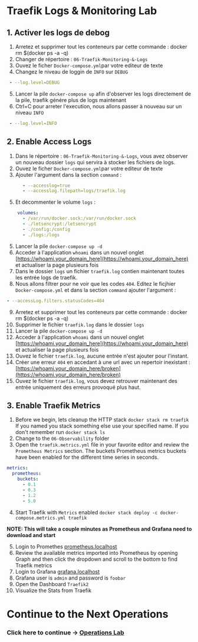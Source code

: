 # Traefik Logs & Monitoring Lab

## 1. Activer les logs de debog 
1. Arretez et supprimer tout les conteneurs par cette commande : docker rm $(docker ps -a -q)
2. Changer de répertoire : `06-Traefik-Monitoring-&-Logs`
3. Ouvez le ficher `Docker-compose.yml`par votre editeur de texte
4. Changez le niveau de loggin de `INFO` sur `DEBUG`

```yml
 - --log.level=DEBUG
```

5.  Lancer la pile `docker-compose up` afin d'observer les logs directement de la pile, traefik génére plus de logs maintenant
7.  Ctrl+C pour arreter l'execution, nous allons passer à nouveau sur un niveau `INFO`

```yml
 - --log.level=INFO
```

## 2. Enable Access Logs
1. Dans le répertoire : `06-Traefik-Monitoring-&-Logs`, vous avez observer un nouveau dossier `logs` qui servira à stocker les fichiers de logs. 
3. Ouvez le ficher `Docker-compose.yml`par votre editeur de texte
4. Ajouter l'argument dans la section `command` : 

```yml
      - --accesslog=true
      - --accesslog.filepath=logs/traefik.log
```

5. Et decommenter le volume `logs` :

```yml
    volumes:
      - /var/run/docker.sock:/var/run/docker.sock
      - ./letsencrypt:/letsencrypt
      - ./config:/config
      - ./logs:/logs
```

5. Lancer la pile `docker-compose up -d`  
6. Acceder à l'application `whoami` dans un nouvel onglet  [https://whoami.your_domain_here](https://whoami.your_domain_here) et actualiser la page plusieurs fois
7. Dans le dossier `logs` un fichier `traefik.log` contien maintenant toutes les entrée logs de traefik. 
8. Nous allons filtrer pour ne voir que les codes `404`. Editez le ficjhier `Docker-compose.yml` et dans la section `command` ajouter l'argument :
   
```yml
- --accessLog.filters.statusCodes=404
```

9. Arretez et supprimer tout les conteneurs par cette commande : docker rm $(docker ps -a -q)
10. Supprimer le fichier `traefik.log` dans le dossier `logs`
11. Lancer la pile `docker-compose up -d`
10. Acceder à l'application `whoami` dans un nouvel onglet  [https://whoami.your_domain_here](https://whoami.your_domain_here) et actualiser la page plusieurs fois
11. Ouvez le fichier `traefik.log`, aucune entrée n'est ajouter pour l'instant.
12. Créer une erreur `404` en accedant à une url avec un repertoir inexistant :  [https://whoami.your_domain_here/broken](https://whoami.your_domain_here/broken)
13.  Ouvez le fichier `traefik.log`, vous devez retrouver maintenant des entrée uniquement des erreurs provoqué plus haut.

## 3. Enable Traefik Metrics
1. Before we begin, lets cleanup the HTTP stack  `docker stack rm traefik` If you named you stack something else use your specified name. If you don't remember run `docker stack ls`
2. Change to the `06-Observability` folder
3. Open the `traefik.metrics.yml` file in your favorite editor and review the `Prometheus Metrics` section. The buckets Prometheus metrics buckets have been enabled for the different time series in seconds.

```yml
metrics:
  prometheus:
    buckets:
      - 0.1
      - 0.3
      - 1.2
      - 5.0
```
4. Start Traefik with `Metrics` enabled `docker stack deploy -c docker-compose.metrics.yml traefik`

**NOTE: This will take a couple minutes as Prometheus and Grafana need to download and start** 

5. Login to Promethes [prometheus.localhost](http://prometheus.localhost)
6. Review the available metrics imported into Prometheus by opening Graph and then click the dropdown and scroll to the bottom to find Traefik metrics
7. Login to Grafana [grafana.localhost](http://grafana.localhost)
8. Grafana user is `admin` and password is `foobar`
9. Open the Dashboard `Traefik2`
10. Visualize the Stats from Traefik

# Continue to the Next Operations

### Click here to continue -> [Operations Lab](https://github.com/56kcloud/traefik-training/blob/master/07-Operations/traefik-operations.md)